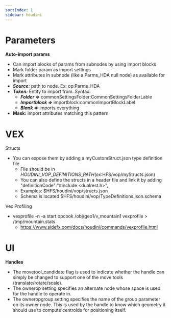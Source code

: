 ```yaml
---
sortIndex: 1
sidebar: houdini
---
```


# Parameters

**Auto-import params**

- Can import blocks of params from subnodes by using import blocks
- Mark folder param as import settings
- Mark attributes in subnode (like a Parms_HDA null node) as available for import
- ***Source:*** path to node. Ex: op:Parms_HDA
- ***Token:*** Entity to import from. Syntax:
  - ***Folder =>*** commonSettingsFolder:CommonSettingsFolderLable
  - ***Importblock =>*** importblock:commonImportBlockLabel
  - ***Blank =>*** imports everything
- **Mask:** import attributes matching this pattern

# VEX

Structs

- You can expose them by adding a myCustomStruct.json type definition file
  - File should be in $HOUDINI\_VOP\_DEFINITIONS\_PATH (ex:$HFS/vop/myStructs.json)
  - You can also define the structs in a header file and link it by adding "definitionCode":"#include &lt;dualrest.h>",
  - Examples: $HFS/houdini/vop/structs.json
  - Schema is located $HFS/houdini/vop/TypeDefinitions.json.schema

Vex Profiling

- vexprofile -n -a start opcook /obj/geo1/v_mountain1 vexprofile > /tmp/mountain.stats
  - <https://www.sidefx.com/docs/houdini/commands/vexprofile.html>

# UI

**Handles**

- The movetool_candidate flag is used to indicate whether the handle can simply be changed to support one of the move tools (translate/rotate/scale).
- The ownerop setting specifies an alternate node whose space is used for the handle to operate in.
- The owneropgroup setting specifies the name of the group parameter on its owner node. This is used by the handle to know which geometry it should use to compute centroids for positioning itself.
